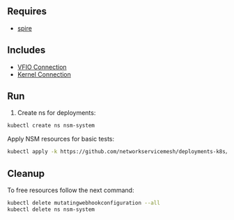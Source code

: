 ## Requires

- [spire](../spire)

## Includes

- [VFIO Connection](../use-cases/Vfio2Noop)
- [Kernel Connection](../use-cases/SriovKernel2Noop)

## Run

1. Create ns for deployments:
```bash
kubectl create ns nsm-system
```

Apply NSM resources for basic tests:
```bash
kubectl apply -k https://github.com/networkservicemesh/deployments-k8s/examples/sriov?ref=91b495fec8d7ef1f10a6893b60d53fcb4f34569d
```

## Cleanup

To free resources follow the next command:
```bash
kubectl delete mutatingwebhookconfiguration --all
kubectl delete ns nsm-system
```
